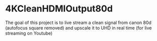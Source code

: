 # 4KCleanHDMIOutput80d
The goal of this project is to live stream a clean signal from canon 80d (autofocus square removed) and upscale it to UHD in real time (for live streaming on Youtube)
